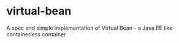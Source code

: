 # virtual-bean
A spec and simple implementation of Virtual Bean - a Java EE like containerless container
